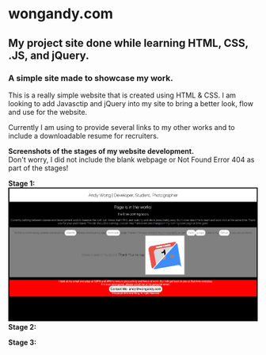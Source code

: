 # wongandy.com
## My project site done while learning HTML, CSS, .JS, and jQuery.

### A simple site made to showcase my work.

This is a really simple website that is created using HTML & CSS. I am looking to add Javasctip and jQuery into my site to bring a better look, flow and use for the website. 

Currently I am using to provide several links to my other works and to include a downloadable resume for recruiters. 

<b>Screenshots of the stages of my website development.</b><br>
Don't worry, I did not include the blank webpage or Not Found Error 404 as part of the stages!

<b>Stage 1:</b>
![](/screenshots/wongandyStage1.png)
<br>
<b>Stage 2:</b><br>

<b>Stage 3:</b><br>
